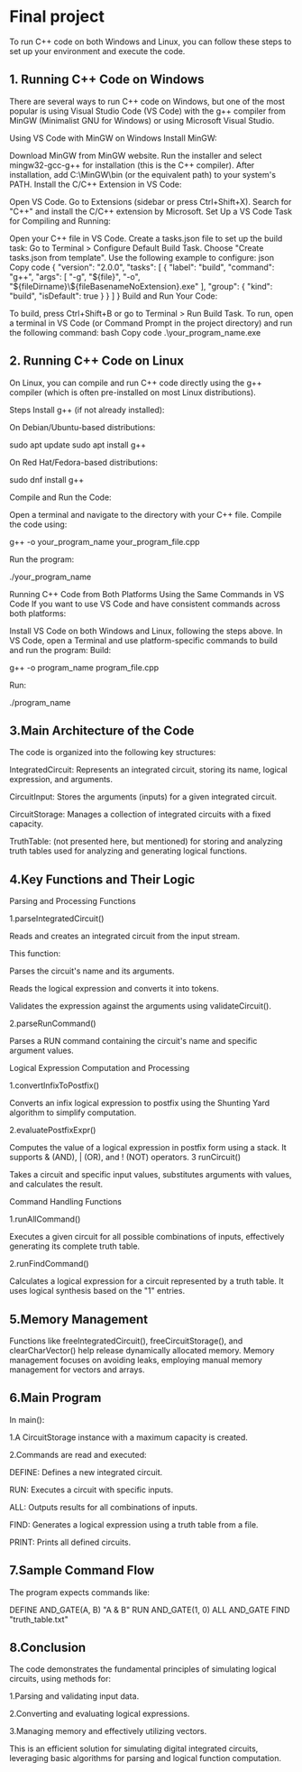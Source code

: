 
# Final project

To run C++ code on both Windows and Linux, you can follow these steps to set up your environment and execute the code.

## 1. Running C++ Code on Windows
There are several ways to run C++ code on Windows, but one of the most popular is using Visual Studio Code (VS Code) with the g++ compiler from MinGW (Minimalist GNU for Windows) or using Microsoft Visual Studio.

Using VS Code with MinGW on Windows
Install MinGW:

Download MinGW from MinGW website.
Run the installer and select mingw32-gcc-g++ for installation (this is the C++ compiler).
After installation, add C:\MinGW\bin (or the equivalent path) to your system's PATH.
Install the C/C++ Extension in VS Code:

Open VS Code.
Go to Extensions (sidebar or press Ctrl+Shift+X).
Search for "C++" and install the C/C++ extension by Microsoft.
Set Up a VS Code Task for Compiling and Running:

Open your C++ file in VS Code.
Create a tasks.json file to set up the build task:
Go to Terminal > Configure Default Build Task.
Choose "Create tasks.json from template".
Use the following example to configure:
json
Copy code
{
    "version": "2.0.0",
    "tasks": [
        {
            "label": "build",
            "command": "g++",
            "args": [
                "-g",
                "${file}",
                "-o",
                "${fileDirname}\\${fileBasenameNoExtension}.exe"
            ],
            "group": {
                "kind": "build",
                "isDefault": true
            }
        }
    ]
}
Build and Run Your Code:

To build, press Ctrl+Shift+B or go to Terminal > Run Build Task.
To run, open a terminal in VS Code (or Command Prompt in the project directory) and run the following command:
bash
Copy code
.\your_program_name.exe

## 2. Running C++ Code on Linux
On Linux, you can compile and run C++ code directly using the g++ compiler (which is often pre-installed on most Linux distributions).

Steps
Install g++ (if not already installed):

On Debian/Ubuntu-based distributions:

sudo apt update
sudo apt install g++

On Red Hat/Fedora-based distributions:

sudo dnf install g++

Compile and Run the Code:

Open a terminal and navigate to the directory with your C++ file.
Compile the code using:

g++ -o your_program_name your_program_file.cpp

Run the program:

./your_program_name

Running C++ Code from Both Platforms Using the Same Commands in VS Code
If you want to use VS Code and have consistent commands across both platforms:

Install VS Code on both Windows and Linux, following the steps above.
In VS Code, open a Terminal and use platform-specific commands to build and run the program:
Build:

g++ -o program_name program_file.cpp

Run:

./program_name

## 3.Main Architecture of the Code

The code is organized into the following key structures:

IntegratedCircuit: Represents an integrated circuit, storing its name, logical expression, and arguments.

CircuitInput: Stores the arguments (inputs) for a given integrated circuit.

CircuitStorage: Manages a collection of integrated circuits with a fixed capacity.

TruthTable: (not presented here, but mentioned) for storing and analyzing truth tables used for analyzing and generating logical functions.

## 4.Key Functions and Their Logic

Parsing and Processing Functions

1.parseIntegratedCircuit()

Reads and creates an integrated circuit from the input stream.

This function:

Parses the circuit's name and its arguments.

Reads the logical expression and converts it into tokens.

Validates the expression against the arguments using validateCircuit().

2.parseRunCommand()

Parses a RUN command containing the circuit's name and specific argument values.

Logical Expression Computation and Processing

1.convertInfixToPostfix()

Converts an infix logical expression to postfix using the Shunting Yard algorithm to simplify computation.

2.evaluatePostfixExpr()

Computes the value of a logical expression in postfix form using a stack. It supports & (AND), | (OR), and ! (NOT) operators.
3
runCircuit()

Takes a circuit and specific input values, substitutes arguments with values, and calculates the result.

Command Handling Functions

1.runAllCommand()

Executes a given circuit for all possible combinations of inputs, effectively generating its complete truth table.

2.runFindCommand()

Calculates a logical expression for a circuit represented by a truth table. It uses logical synthesis based on the "1" entries.

## 5.Memory Management
Functions like freeIntegratedCircuit(), freeCircuitStorage(), and clearCharVector() help release dynamically allocated memory. Memory management focuses on avoiding leaks, employing manual memory management for vectors and arrays.

## 6.Main Program
In main():

1.A CircuitStorage instance with a maximum capacity is created.

2.Commands are read and executed:

DEFINE: Defines a new integrated circuit.

RUN: Executes a circuit with specific inputs.

ALL: Outputs results for all combinations of inputs.

FIND: Generates a logical expression using a truth table from a file.

PRINT: Prints all defined circuits.

## 7.Sample Command Flow
The program expects commands like:

DEFINE AND_GATE(A, B) "A & B"
RUN AND_GATE(1, 0)
ALL AND_GATE
FIND "truth_table.txt"

## 8.Conclusion

The code demonstrates the fundamental principles of simulating logical circuits, using methods for:

1.Parsing and validating input data.

2.Converting and evaluating logical expressions.

3.Managing memory and effectively utilizing vectors.

This is an efficient solution for simulating digital integrated circuits, leveraging basic algorithms for parsing and logical function computation.





